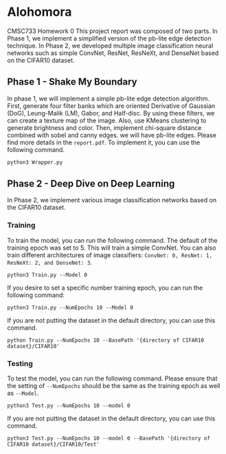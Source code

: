 # Alohomora
CMSC733 Homework 0
This project report was composed of two parts. In Phase 1, we implement a simplified version of the pb-lite edge detection technique. In Phase 2, we developed multiple image classification neural networks such as simple ConvNet, ResNet, ResNeXt, and DenseNet based on the CIFAR10 dataset.

## Phase 1 - Shake My Boundary
In phase 1, we will implement a simple pb-lite edge detection algorithm. First, generate four filter banks which are oriented Derivative of Gaussian (DoG), Leung-Malik (LM), Gabor, and Half-disc. By using these filters, we can create a texture map of the image. Also, use KMeans clustering to generate brightness and color. Then, implement chi-square distance combined with sobel and canny edges. we will have pb-lite edges. Please find more details in the `report.pdf`. To implement it, you can use the following command.
```bash
python3 Wrapper.py
```

## Phase 2 - Deep Dive on Deep Learning
In Phase 2, we implement various image classification networks based on the CIFAR10 dataset. 

### Training
To train the model, you can run the following command. The default of the training epoch was set to 5. This will train a simple ConvNet. You can also train different architectures of image classifiers: `ConvNet: 0, ResNet: 1, ResNeXt: 2, and DenseNet: 3`.
```
python3 Train.py --Model 0
```
If you desire to set a specific number training epoch, you can run the following command:
```
python3 Train.py --NumEpochs 10 --Model 0
```
If you are not putting the dataset in the default directory, you can use this command.
```
python Train.py --NumEpochs 10 --BasePath '{directory of CIFAR10 dataset}/CIFAR10'
```

### Testing
To test the model, you can run the following command. Please ensure that the setting of `--NumEpochs` should be the same as the training epoch as well as `--Model`.
```
python3 Test.py --NumEpochs 10 --model 0
```

If you are not putting the dataset in the default directory, you can use this command.
```
python3 Test.py --NumEpochs 10 --model 0 --BasePath '{directory of CIFAR10 dataset}/CIFAR10/Test'
```
